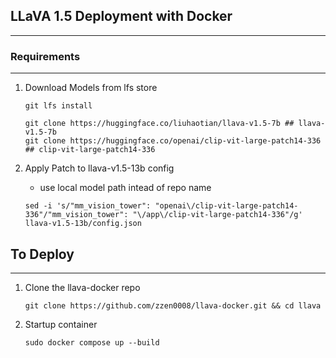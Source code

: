 ## LLaVA 1.5 Deployment with Docker
-----------------------------------

### Requirements
----------------

1. Download Models from lfs store
    ```
    git lfs install

    git clone https://huggingface.co/liuhaotian/llava-v1.5-7b ## llava-v1.5-7b
    git clone https://huggingface.co/openai/clip-vit-large-patch14-336 ## clip-vit-large-patch14-336
    ```

2. Apply Patch to llava-v1.5-13b config 
    - use local model path intead of repo name

    ```
    sed -i 's/"mm_vision_tower": "openai\/clip-vit-large-patch14-336"/"mm_vision_tower": "\/app\/clip-vit-large-patch14-336"/g' llava-v1.5-13b/config.json
    ```


## To Deploy 
------------
1. Clone the llava-docker repo 
    ```
    git clone https://github.com/zzen0008/llava-docker.git && cd llava
    ```

2. Startup container

    ```
    sudo docker compose up --build
    ```


